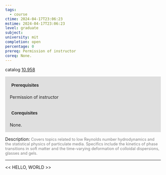 ```yaml
---
tags:
  - course
ctime: 2024-04-17T23:06:23
mstime: 2024-04-17T23:06:23
level: graduate
subject: 
university: mit
completion: open
percentage: 0
prereq: Permission of instructor
coreq: None.
---
```


catalog [10.958](http://student.mit.edu/catalog/m10b.html#10.958)

<span style="display: block; padding: 15px; background-color: rgb(100, 100, 100, 0.2);"><font id="m_prereq441_0" style="display: block; font-family: Arial, sans-serif; font-weight: bold; padding: 5px">Prerequisites</font><br><span id="prereq441_0">Permission of instructor</span></span>
<span style="display: block; padding: 15px; background-color: rgb(100, 100, 100, 0.2);"><font id="m_coreq441_0" style="display: block; font-family: Arial, sans-serif; font-weight: bold; padding: 5px">Corequisites</font><br><span id="coreq441_0">None.</span></span>

<font style="">Description:</font>
<font style="color: grey; font-size: 0.8rem;">Covers topics related to low Reynolds number hydrodynamics and the statistical physics of particulate media.  Specifics include the kinetics of phase transitions in soft matter and the time-varying deformation of colloidal dispersions, glasses and gels.</font>



---

<< HELLO, WORLD >>
